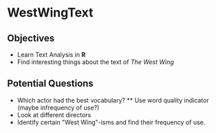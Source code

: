 # WestWingText

## Objectives
* Learn Text Analysis in **R**
* Find interesting things about the text of *The West Wing*

## Potential Questions
* Which actor had the best vocabulary?
** Use word quality indicator (maybe infrequency of use?)
* Look at different directors
* Identify certain "West Wing"-isms and find their frequency of use.
